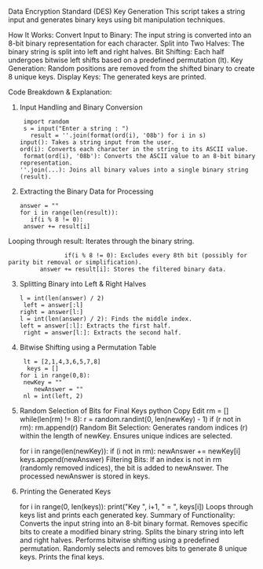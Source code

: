 Data Encryption Standard (DES) Key Generation
This script takes a string input and generates binary keys using bit manipulation techniques.

How It Works:
Convert Input to Binary: The input string is converted into an 8-bit binary representation for each character.
Split into Two Halves: The binary string is split into left and right halves.
Bit Shifting: Each half undergoes bitwise left shifts based on a predefined permutation (lt).
Key Generation: Random positions are removed from the shifted binary to create 8 unique keys.
Display Keys: The generated keys are printed.

Code Breakdown & Explanation:
1. Input Handling and Binary Conversion

        import random
        s = input("Enter a string : ")
          result = ''.join(format(ord(i), '08b') for i in s)
       input(): Takes a string input from the user.
       ord(i): Converts each character in the string to its ASCII value.
        format(ord(i), '08b'): Converts the ASCII value to an 8-bit binary representation.
       ''.join(...): Joins all binary values into a single binary string (result).
2. Extracting the Binary Data for Processing
  
       answer = ""
       for i in range(len(result)):
          if(i % 8 != 0):
        answer += result[i]
Looping through result: Iterates through the binary string.
                    
                    if(i % 8 != 0): Excludes every 8th bit (possibly for parity bit removal or simplification).
             answer += result[i]: Stores the filtered binary data.
3. Splitting Binary into Left & Right Halves

       l = int(len(answer) / 2)
        left = answer[:l]
       right = answer[l:]
       l = int(len(answer) / 2): Finds the middle index.
       left = answer[:l]: Extracts the first half.
        right = answer[l:]: Extracts the second half.
4. Bitwise Shifting using a Permutation Table

        lt = [2,1,4,3,6,5,7,8]
         keys = []
       for i in range(0,8):
        newKey = ""
           newAnswer = ""
        nl = int(left, 2)

5. Random Selection of Bits for Final Keys
python
Copy
Edit
rm = []
while(len(rm) != 8):
    r = random.randint(0, len(newKey) - 1)
    if (r not in rm):
        rm.append(r)
Random Bit Selection:
Generates random indices (r) within the length of newKey.
Ensures unique indices are selected.

     for i in range(len(newKey)):
    if (i not in rm):
        newAnswer += newKey[i]
     keys.append(newAnswer)
Filtering Bits:
If an index is not in rm (randomly removed indices), the bit is added to newAnswer.
The processed newAnswer is stored in keys.
6. Printing the Generated Keys

     for i in range(0, len(keys)):
    print("Key ", i+1, " = ", keys[i])
Loops through keys list and prints each generated key.
Summary of Functionality:
Converts the input string into an 8-bit binary format.
Removes specific bits to create a modified binary string.
Splits the binary string into left and right halves.
Performs bitwise shifting using a predefined permutation.
Randomly selects and removes bits to generate 8 unique keys.
Prints the final keys.
